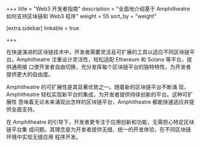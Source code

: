 +++
title = "Web3 开发者指南"
description = "全面地介绍基于 Amphitheatre 如何支持区块链和 Web3 程序"
weight = 55
sort_by = "weight"

[extra.sidebar]
linkable = true

+++

在快速演进的区块链技术中，开发者需要灵活且可扩展的工具以适应不同区块链平
台。Amphitheatre 注重设计灵活性，轻松适配 Ethereum 和 Solana 等平台，提供通用接
口使开发者自由切换，充分发挥每个区块链平台的独特特性，为开发者提供更大的自由度。

Amphitheatre 的可扩展性是其显著优势之一。随着新的区块链平台不断涌
现，Amphitheatre 轻松实现新平台的集成，为开发者提供持续创新的平台。这种可扩展性
意味着无论未来涌现出怎样的区块链平台，Amphitheatre 都能快速适应并提供全面支持。

在 Amphitheatre 的引导下，开发者更专注于应用创新和功能，无需担心特定区块链平台集
成问题。其理念是为开发者提供无缝、统一的开发体验，在不同区块链环境中实现无缝应用
程序开发。
